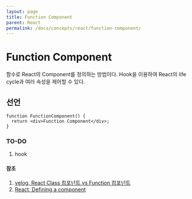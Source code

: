 ```yaml
---
layout: page
title: Function Component
parent: React
permalink: /docs/concepts/react/function-component/
---
```


# Function Component

함수로 React의 Component를 정의하는 방법이다. Hook을 이용하여 React의 life cycle과 여러 속성을 제어할 수 있다.

## 선언

```tsx
function FunctionComponent() {
  return <div>Function Component</div>;
}
```

### TO-DO

1. hook

#### 참조

1. [velog, React Class 컴포넌트 vs Function 컴포넌트](https://velog.io/@cychann/React-Class-%EC%BB%B4%ED%8F%AC%EB%84%8C%ED%8A%B8-vs-Function-%EC%BB%B4%ED%8F%AC%EB%84%8C%ED%8A%B8)
1. [React, Defining a component](https://react.dev/learn/your-first-component#defining-a-component)
